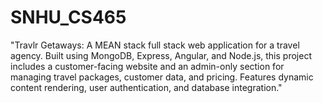 # SNHU_CS465
"Travlr Getaways: A MEAN stack full stack web application for a travel agency. Built using MongoDB, Express, Angular, and Node.js, this project includes a customer-facing website and an admin-only section for managing travel packages, customer data, and pricing. Features dynamic content rendering, user authentication, and database integration."
